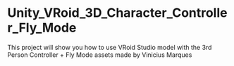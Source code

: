 # Unity_VRoid_3D_Character_Controller_Fly_Mode
This project will show you how to use VRoid Studio model with the 3rd Person Controller + Fly Mode assets made by Vinicius Marques
